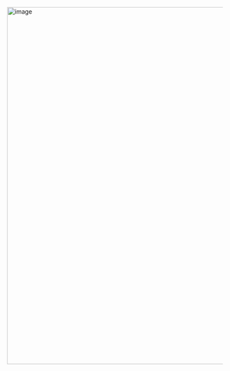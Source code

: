 <img width="1010" height="835" alt="image" src="https://github.com/user-attachments/assets/2b873ca7-2fc5-4e71-864e-600d733ac6eb" />
